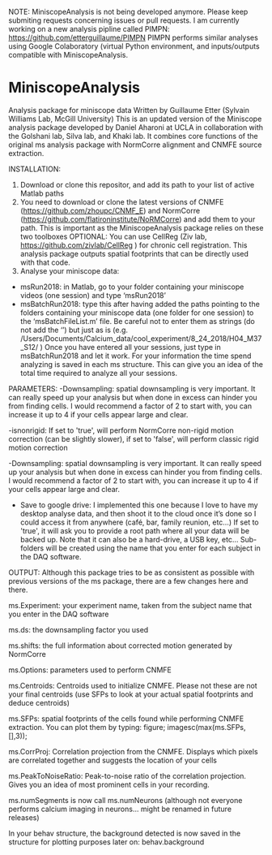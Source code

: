 NOTE: MiniscopeAnalysis is not being developed anymore. Please keep submiting requests concerning issues or pull requests.
I am currently working on a new analysis pipline called PIMPN:
https://github.com/etterguillaume/PIMPN
PIMPN performs similar analyses using Google Colaboratory (virtual Python environment, and inputs/outputs compatible with MiniscopeAnalysis.

# MiniscopeAnalysis
Analysis package for miniscope data
Written by Guillaume Etter (Sylvain Williams Lab, McGill University)
This is an updated version of the Miniscope analysis package developed by Daniel Aharoni at UCLA in collaboration with the Golshani lab, Silva lab, and Khaki lab.
It combines core functions of the original ms analysis package with NormCorre alignment and CNMFE source extraction.

INSTALLATION:

1) Download or clone this repositor, and add its path to your list of active Matlab paths
2) You need to download or clone the latest versions of CNMFE (https://github.com/zhoupc/CNMF_E)  and NormCorre (https://github.com/flatironinstitute/NoRMCorre) and add them to your path. This is important as the MiniscopeAnalysis package relies on these two toolboxes
OPTIONAL: You can use CellReg (Ziv lab, https://github.com/zivlab/CellReg ) for chronic cell registration. This analysis package outputs spatial footprints that can be directly used with that code.
3) Analyse your miniscope data:
- msRun2018: in Matlab, go to your folder containing your miniscope videos (one session) and type ‘msRun2018’
- msBatchRun2018: type this after having added the paths pointing to the folders containing your miniscope data (one folder for one session) to the ‘msBatchFileList.m’ file. Be careful not to enter them as strings (do not add the ‘’) but just as is (e.g. /Users/Documents/Calcium_data/cool_experiment/8_24_2018/H04_M37_S12/ )
Once you have entered all your sessions, just type in msBatchRun2018 and let it work. For your information the time spend analyzing is saved in each ms structure. This can give you an idea of the total time required to analyze all your sessions.

PARAMETERS:
-Downsampling: spatial downsampling is very important. It can really speed up your analysis but when done in excess can hinder you from finding cells. I would recommend a factor of 2 to start with, you can increase it up to 4 if your cells appear large and clear.

-isnonrigid: If set to 'true', will perform NormCorre non-rigid motion correction (can be slightly slower), if set to 'false', will perform classic rigid motion correction

-Downsampling: spatial downsampling is very important. It can really speed up your analysis but when done in excess can hinder you from finding cells. I would recommend a factor of 2 to start with, you can increase it up to 4 if your cells appear large and clear.

- Save to google drive: I implemented this one because I love to have my desktop analyse data, and then shoot it to the cloud once it’s done so I could access it from anywhere (café, bar, family reunion, etc…) If set to 'true', it will ask you to provide a root path where all your data will be backed up. Note that it can also be a hard-drive, a USB key, etc… Sub-folders will be created using the name that you enter for each subject in the DAQ software.

OUTPUT:
Although this package tries to be as consistent as possible with previous versions of the ms package, there are a few changes here and there.

ms.Experiment: your experiment name, taken from the subject name that you enter in the DAQ software

ms.ds: the downsampling factor you used

ms.shifts: the full information about corrected motion generated by NormCorre

ms.Options: parameters used to perform CNMFE

ms.Centroids: Centroids used to initialize CNMFE. Please not these are not your final centroids (use SFPs to look at your actual spatial footprints and deduce centroids)

ms.SFPs: spatial footprints of the cells found while performing CNMFE extraction. You can plot them by typing:
figure; imagesc(max(ms.SFPs,[],3));

ms.CorrProj: Correlation projection from the CNMFE. Displays which pixels are correlated together and suggests the location of your cells

ms.PeakToNoiseRatio: Peak-to-noise ratio of the correlation projection. Gives you an idea of most prominent cells in your recording.

ms.numSegments is now call ms.numNeurons (although not everyone performs calcium imaging in neurons... might be renamed in future releases)

In your behav structure, the background detected is now saved in the structure for plotting purposes later on:
behav.background
